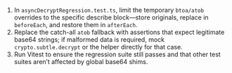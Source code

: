1. In `asyncDecryptRegression.test.ts`, limit the temporary `btoa/atob` overrides to the specific describe block—store originals, replace in `beforeEach`, and restore them in `afterEach`.
2. Replace the catch-all `atob` fallback with assertions that expect legitimate base64 strings; if malformed data is required, mock `crypto.subtle.decrypt` or the helper directly for that case.
3. Run Vitest to ensure the regression suite still passes and that other test suites aren’t affected by global base64 shims.
